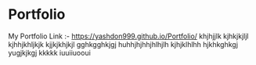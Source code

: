 # Portfolio
My Portfolio Link :-
https://yashdon999.github.io/Portfolio/
khjhjjlk
kjhkjkjljl
kjhhjkhljkjk
kjjkjkhjkjl
gghkgghkjgj
huhhjhjhhjhlhjlh
kjhjklhlhh
hjkhkghkgj
yugjkjkgj
kkkkk
iuuiiuooui
